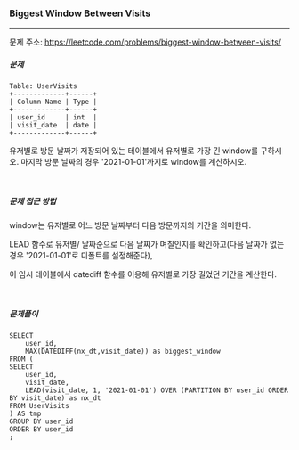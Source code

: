 ### Biggest Window Between Visits

------

문제 주소: https://leetcode.com/problems/biggest-window-between-visits/



##### 문제

```
Table: UserVisits
+-------------+------+
| Column Name | Type |
+-------------+------+
| user_id     | int  |
| visit_date  | date |
+-------------+------+
```

유저별로 방문 날짜가 저장되어 있는 테이블에서 유저별로 가장 긴 window를 구하시오. 마지막 방문 날짜의 경우 '2021-01-01'까지로 window를 계산하시오.    

​    

##### 문제 접근 방법

window는 유저별로 어느 방문 날짜부터 다음 방문까지의 기간을 의미한다.    

LEAD 함수로 유저별/ 날짜순으로 다음 날짜가 며칠인지를 확인하고(다음 날짜가 없는 경우 '2021-01-01'로 디폴트를 설정해준다),    

이 임시 테이블에서 datediff 함수를 이용해 유저별로 가장 길었던 기간을 계산한다.    

​     

##### 문제풀이

```
SELECT
    user_id,
    MAX(DATEDIFF(nx_dt,visit_date)) as biggest_window
FROM (
SELECT
    user_id,
    visit_date,
    LEAD(visit_date, 1, '2021-01-01') OVER (PARTITION BY user_id ORDER BY visit_date) as nx_dt
FROM UserVisits
) AS tmp
GROUP BY user_id
ORDER BY user_id
;
```

